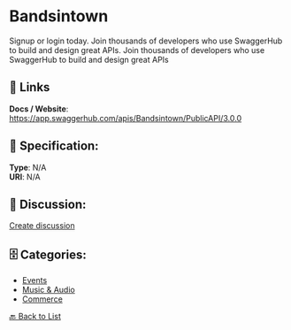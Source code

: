 # Bandsintown


Signup or login today.  Join thousands of developers who use SwaggerHub to build and design great APIs. Join thousands of developers who use SwaggerHub to build and design great APIs

##  🔗 Links
**Docs / Website**: https://app.swaggerhub.com/apis/Bandsintown/PublicAPI/3.0.0

## 🧬 Specification:
**Type**: N/A  
**URI**: N/A

## 💬 Discussion:
[Create discussion](https://github.com/apis-list/apis-list/discussions/new)

## 🗄️ Categories:
- [Events](https://github.com/apis-list/apis-list#events)
- [Music & Audio](https://github.com/apis-list/apis-list#music--audio)
- [Commerce](https://github.com/apis-list/apis-list#commerce)




[🔙 Back to List](https://github.com/apis-list/apis-list)
